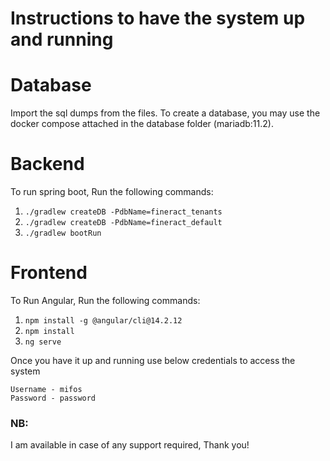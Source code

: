 # Instructions to have the system up and running

# Database

Import the sql dumps from the files.
To create a database, you may use the docker compose attached in the database folder (mariadb:11.2).

# Backend

To run spring boot, Run the following commands:
1. `./gradlew createDB -PdbName=fineract_tenants`
2. `./gradlew createDB -PdbName=fineract_default`
3. `./gradlew bootRun`

# Frontend

To Run Angular, Run the following commands:
1. `npm install -g @angular/cli@14.2.12`
2. `npm install`
3. `ng serve`

Once you have it up and running use below credentials to access the system

`Username - mifos` <br/>
`Password - password`

### NB:
I am available in case of any support required, Thank you!

